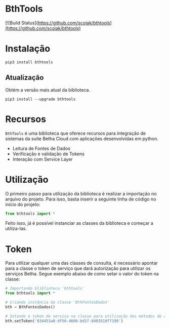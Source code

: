 # BthTools

[![Build Status](https://github.com/scoiak/bthtools](https://github.com/scoiak/bthtools)

# Instalação
```
pip3 install bthtools
```

## Atualização
Obtém a versão mais atual da biblioteca.
```
pip3 install --upgrade bthtools
```

# Recursos
`BthTools` é uma biblioteca que oferece recursos para integração de sistemas da suíte Betha Cloud com aplicações
desenvolvidas em python.

* Leitura de Fontes de Dados
* Verificação e validação de Tokens
* Interação com Service Layer

# Utilização

O primeiro passo para utilização da biblioteca é realizar a importação no arquivo do projeto. Para isso, basta inserir
a seguinte linha de código no início do projeto:

``` python
from bthtools import *
```

Feito isso, já é possível instanciar as classes da biblioteca e começar a utiliza-las.

# Token

Para utilizar qualquer uma das classes de consulta, é necessário apontar para a classe o token de serviço que dará
autorização para utilizar os serviços Betha. Segue exemplo abaixo de como setar o valor do token na classe:

 ``` python
 # Importando bliblioteca 'bthtools'
from bthtools import *

 # Criando instância da classe 'BthFontesDados'
bth = BthFontesDados()

# Setando o token de serviço na classe para utilização dos métodos de consulta
bth.setToken('034453a8-df56-4606-bd1f-8403518f7199')
```
